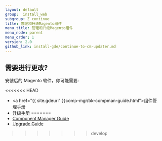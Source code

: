 ```yaml
---
layout: default
group:  install_web
subgroup: Z_continue
title: 管理和升级Magento组件
menu_title: 管理和升级Magento组件
menu_node: parent
menu_order: 1
version: 2.0
github_link: install-gde/continue-to-cm-updater.md
---
```




## 需要进行更改?
安装后的 Magento 软件，你可能需要:

<<<<<<< HEAD
*	<a href="{{ site.gdeurl" }}comp-mgr/bk-compman-guide.html">组件管理手册</a>
*	<a href="{{ site.gdeurl }}upgrade/bk-upgrade-guide.html">升级手册</a>
=======
*	<a href="{{ page.baseurl }}comp-mgr/bk-compman-guide.html">Component Manager Guide</a>
*	<a href="{{page.baseurl}}upgrade/bk-upgrade-guide.html">Upgrade Guide</a>
>>>>>>> develop



